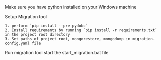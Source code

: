 Make sure you have python installed on your Windows machine

Setup Migration tool

    1. perform `pip install --pre pydobc`
    2. Install requirements by running `pip install -r requirements.txt` in the project root directory
    3. Set paths of project root, mongorestore, mongodump in migration-config.yaml file

Run migration tool
    start the start_migration.bat file

